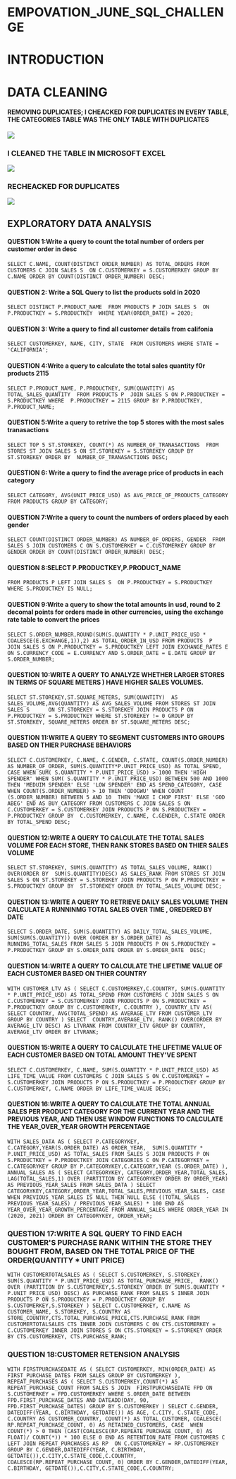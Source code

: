 # EMPOVATION_JUNE_SQL_CHALLENGE
# INTRODUCTION
# DATA CLEANING
####  REMOVING DUPLICATES; I CHEACKED FOR DUPLICATES IN EVERY TABLE, THE CATEGORIES TABLE WAS THE ONLY TABLE WITH DUPLICATES
![](DUPLICATES_IN_THE_CATEGORIES_TABLE.png)

### I CLEANED THE TABLE IN MICROSOFT EXCEL
![](REMOVING_DUPLICATES_CAT_EXCEL.png)

### RECHEACKED FOR DUPLICATES
![](DUPLICATES_GONE.png)

## EXPLORATORY DATA ANALYSIS
#### QUESTION 1:Write a query to count the total number of orders per customer order in desc
`SELECT C.NAME, COUNT(DISTINCT ORDER_NUMBER) AS TOTAL_ORDERS
FROM CUSTOMERS C
JOIN SALES S 
ON C.CUSTOMERKEY = S.CUSTOMERKEY
GROUP BY C.NAME
ORDER BY COUNT(DISTINCT ORDER_NUMBER) DESC;`

#### QUESTION 2: Write a SQL Query to list the products sold in 2020
`SELECT DISTINCT P.PRODUCT_NAME 
FROM PRODUCTS P JOIN SALES S 
ON P.PRODUCTKEY = S.PRODUCTKEY 
WHERE YEAR(ORDER_DATE) = 2020;`

#### QUESTION 3: Write a query to find all customer details from califonia
`SELECT CUSTOMERKEY, NAME, CITY, STATE 
FROM CUSTOMERS
WHERE STATE = 'CALIFORNIA';`

#### QUESTION 4:Write a query to calculate the total sales quantity f0r products 2115
`SELECT P.PRODUCT_NAME, P.PRODUCTKEY, SUM(QUANTITY) AS TOTAL_SALES_QUANTITY 
FROM PRODUCTS P 
JOIN SALES S
ON P.PRODUCTKEY = S.PRODUCTKEY
WHERE  P.PRODUCTKEY = 2115
GROUP BY P.PRODUCTKEY, P.PRODUCT_NAME;`

#### QUESTION 5:Write a query to retrive the top 5 stores with the most sales tranasactions
`SELECT TOP 5 ST.STOREKEY, COUNT(*) AS NUMBER_OF_TRANASACTIONS 
FROM STORES ST JOIN SALES S
ON ST.STOREKEY = S.STOREKEY
GROUP BY ST.STOREKEY
ORDER BY  NUMBER_OF_TRANASACTIONS DESC;`

#### QUESTION 6: Write a query to find the average price of products in each category
`SELECT CATEGORY, AVG(UNIT_PRICE_USD) AS AVG_PRICE_OF_PRODUCTS_CATEGORY
FROM PRODUCTS
GROUP BY CATEGORY;`

#### QUESTION 7:Write a query to count the numbers of orders placed by each gender
`SELECT COUNT(DISTINCT ORDER_NUMBER) AS NUMBER_OF_ORDERS, GENDER 
FROM SALES S JOIN CUSTOMERS C
ON S.CUSTOMERKEY = C.CUSTOMERKEY
GROUP BY GENDER
ORDER BY COUNT(DISTINCT ORDER_NUMBER) DESC;`

#### QUESTION 8:SELECT P.PRODUCTKEY,P.PRODUCT_NAME
`FROM PRODUCTS P
LEFT JOIN SALES S 
ON P.PRODUCTKEY = S.PRODUCTKEY
WHERE S.PRODUCTKEY IS NULL;`

#### QUESTION 9:Write a query to show the total amounts in usd, round to 2 decomal points for orders made in other currencies, using the exchange rate table to convert the prices
`SELECT S.ORDER_NUMBER,ROUND(SUM(S.QUANTITY * P.UNIT_PRICE_USD * COALESCE(E.EXCHANGE,1)),2) AS TOTAL_ORDER_IN_USD
FROM PRODUCTS  P 
JOIN SALES S
	ON P.PRODUCTKEY = S.PRODUCTKEY
LEFT JOIN EXCHANGE_RATES E 
	ON S.CURRENCY_CODE = E.CURRENCY AND S.ORDER_DATE = E.DATE
GROUP BY S.ORDER_NUMBER;`

#### QUESTION 10:WRITE A QUERY TO ANALYZE WHETHER LARGER STORES IN TERMS OF SQUARE METERS ) HAVE HIGHER SALES VOLUMES.
`SELECT ST.STOREKEY,ST.SQUARE_METERS, SUM(QUANTITY)  AS SALES_VOLUME,AVG(QUANTITY) AS AVG_SALES_VOLUME
FROM STORES ST JOIN SALES S		
	ON ST.STOREKEY = S.STOREKEY JOIN PRODUCTS P
		ON P.PRODUCTKEY = S.PRODUCTKEY
		WHERE ST.STOREKEY != 0
GROUP BY ST.STOREKEY, SQUARE_METERS
ORDER BY ST.SQUARE_METERS DESC;`

#### QUESTION 11:WRITE A QUERY TO SEGMENT CUSTOMERS INTO GROUPS BASED ON THIER PURCHASE BEHAVIORS
`SELECT C.CUSTOMERKEY, C.NAME, C.GENDER, C.STATE, COUNT(S.ORDER_NUMBER) AS NUMBER_OF_ORDER, SUM(S.QUANTITY*P.UNIT_PRICE_USD) AS TOTAL_SPEND,
CASE
	WHEN SUM( S.QUANTITY * P.UNIT_PRICE_USD) > 1000 THEN 'HIGH SPENDER'
	WHEN SUM( S.QUANTITY * P.UNIT_PRICE_USD) BETWEEN 500 AND 1000 THEN 'MEDUIM SPENDER'
	ELSE 'LOW SPENDER'
END AS SPEND_CATEGORY,
CASE 
	WHEN COUNT(S.ORDER_NUMBER) > 10 THEN 'ODOGWU'
	WHEN COUNT (S.ORDER_NUMBER) BETWEEN 5 AND 10  THEN 'MAKE I CHOP FIRST'
	ELSE 'GOD ABEG'
END AS BUY_CATEGORY
FROM CUSTOMERS C
JOIN SALES S ON C.CUSTOMERKEY = S.CUSTOMERKEY
JOIN PRODUCTS P ON S.PRODUCTKEY = P.PRODUCTKEY
GROUP BY  C.CUSTOMERKEY, C.NAME, C.GENDER, C.STATE
ORDER BY TOTAL_SPEND DESC;`

#### QUESTION 12:WRITE A QUERY TO CALCULATE THE TOTAL SALES VOLUME FOR EACH STORE, THEN RANK STORES BASED ON THIER SALES VOLUME
`SELECT ST.STOREKEY,
SUM(S.QUANTITY) AS TOTAL_SALES_VOLUME,
RANK() OVER(ORDER BY  SUM(S.QUANTITY)DESC) AS SALES_RANK
FROM STORES ST
JOIN SALES S ON ST.STOREKEY = S.STOREKEY
JOIN PRODUCTS P ON P.PRODUCTKEY = S.PRODUCTKEY
GROUP BY  ST.STOREKEY
ORDER BY TOTAL_SALES_VOLUME DESC;`

#### QUESTION 13:WRITE A QUERY TO RETRIEVE DAILY SALES VOLUME THEN CALCULATE A RUNNINMG TOTAL SALES OVER TIME , OREDERED BY DATE
`SELECT S.ORDER_DATE, SUM(S.QUANTITY) AS DAILY_TOTAL_SALES_VOLUME, 
SUM(SUM(S.QUANTITY)) OVER (ORDER BY S.ORDER_DATE) AS RUNNING_TOTAL_SALES
FROM SALES S
JOIN PRODUCTS P ON S.PRODUCTKEY = P.PRODUCTKEY
GROUP BY S.ORDER_DATE
ORDER BY S.ORDER_DATE  DESC;`

#### QUESTION 14:WRITE A QUERY TO CALCULATE THE LIFETIME VALUE OF EACH CUSTOMER BASED ON THIER COUNTRY
`WITH CUSTOMER_LTV AS (
	SELECT C.CUSTOMERKEY,C.COUNTRY, SUM(S.QUANTITY * P.UNIT_PRICE_USD) AS TOTAL_SPEND
	FROM CUSTOMERS C
	JOIN SALES S ON C.CUSTOMERKEY = S.CUSTOMERKEY
	JOIN PRODUCTS P ON S.PRODUCTKEY = P.PRODUCTKEY
	GROUP BY C.CUSTOMERKEY, C.COUNTRY
	),
COUNTRY_LTV AS(
	SELECT COUNTRY, AVG(TOTAL_SPEND) AS AVERAGE_LTV
	FROM CUSTOMER_LTV 
	GROUP BY COUNTRY
	)
SELECT 
	COUNTRY,AVERAGE_LTV, RANK() OVER(ORDER BY AVERAGE_LTV DESC) AS LTVRANK
FROM COUNTRY_LTV
GROUP BY COUNTRY, AVERAGE_LTV
ORDER BY LTVRANK;`

#### QUESTION 15:WRITE A QUERY TO CALCULATE THE LIFETIME VALUE OF EACH CUSTOMER BASED ON TOTAL AMOUNT THEY'VE SPENT
`SELECT C.CUSTOMERKEY, C.NAME, SUM(S.QUANTITY * P.UNIT_PRICE_USD) AS LIFE_TIME_VALUE
FROM CUSTOMERS C
JOIN SALES S ON C.CUSTOMERKEY = S.CUSTOMERKEY
JOIN PRODUCTS P ON S.PRODUCTKEY = P.PRODUCTKEY
GROUP BY C.CUSTOMERKEY, C.NAME
ORDER BY LIFE_TIME_VALUE DESC;`

#### QUESTION 16:WRITE A QUERY TO CALCULATE THE TOTAL ANNUAL SALES PER PRODUCT CATEGORY FOR THE CURRENT YEAR AND THE PREVIOUS YEAR, AND THEN USE WINDOW FUNCTIONS TO CALCULATE THE YEAR_OVER_YEAR GROWTH PERCENTAGE
`WITH SALES_DATA AS (
	SELECT P.CATEGORYKEY, C.CATEGORY,YEAR(S.ORDER_DATE) AS ORDER_YEAR, 
			SUM(S.QUANTITY * P.UNIT_PRICE_USD) AS TOTAL_SALES
	FROM SALES S
	JOIN PRODUCTS P ON S.PRODUCTKEY = P.PRODUCTKEY
	JOIN CATEGORIES C ON P.CATEGORYKEY = C.CATEGORYKEY
	GROUP BY P.CATEGORYKEY,C.CATEGORY,YEAR (S.ORDER_DATE)
),
ANNUAL_SALES AS (
	SELECT CATEGORYKEY, CATEGORY,ORDER_YEAR,TOTAL_SALES,
			LAG(TOTAL_SALES,1) OVER (PARTITION BY CATEGORYKEY ORDER BY ORDER_YEAR) AS PREVIOUS_YEAR_SALES
	FROM SALES_DATA
)
SELECT CATEGORYKEY,CATEGORY,ORDER_YEAR,TOTAL_SALES,PREVIOUS_YEAR_SALES,
       CASE
			WHEN PREVIOUS_YEAR_SALES IS NULL THEN NULL
			ELSE ((TOTAL_SALES  - PREVIOUS_YEAR_SALES) / PREVIOUS_YEAR_SALES) * 100
		END AS YEAR_OVER_YEAR_GROWTH_PERCENTAGE
FROM ANNUAL_SALES
WHERE ORDER_YEAR IN (2020, 2021)
ORDER BY CATEGORYKEY, ORDER_YEAR;`

### QUESTION 17:WRITE A SQL QUERY TO FIND EACH CUSTOMER'S PURCHASE RANK WITHIN THE STORE THEY BOUGHT FROM, BASED ON THE TOTAL PRICE OF THE ORDER(QUANTITY * UNIT PRICE)
`WITH CUSTOMERTOTALSALES AS (
	SELECT S.CUSTOMERKEY, S.STOREKEY, SUM(S.QUANTITY * P.UNIT_PRICE_USD) AS TOTAL_PURCHASE_PRICE, 
		RANK() OVER (PARTITION BY S.CUSTOMERKEY,S.STOREKEY ORDER BY SUM(S.QUANTITY * P.UNIT_PRICE_USD) DESC) AS PURCHASE_RANK
	FROM SALES S INNER JOIN PRODUCTS P ON S.PRODUCTKEY = P.PRODUCTKEY
	GROUP BY S.CUSTOMERKEY,S.STOREKEY
	)
    SELECT C.CUSTOMERKEY, C.NAME AS CUSTOMER_NAME, S.STOREKEY, S.COUNTRY AS STORE_COUNTRY,CTS.TOTAL_PURCHASE_PRICE,CTS.PURCHASE_RANK
FROM
  CUSTOMERTOTALSALES CTS
    INNER JOIN CUSTOMERS C ON CTS.CUSTOMERKEY = C.CUSTOMERKEY
    INNER JOIN STORES S ON CTS.STOREKEY = S.STOREKEY
ORDER BY
     CTS.CUSTOMERKEY, CTS.PURCHASE_RANK;`

### QUESTION 18:CUSTOMER RETENSION ANALYSIS
`WITH FIRSTPURCHASEDATE AS (
    SELECT CUSTOMERKEY, MIN(ORDER_DATE) AS FIRST_PURCHASE_DATES
    FROM SALES
	GROUP BY CUSTOMERKEY
),
REPEAT_PURCHASES AS (
	 SELECT S.CUSTOMERKEY,COUNT(*) AS REPEAT_PURCHASE_COUNT
     FROM SALES S
			JOIN  FIRSTPURCHASEDATE FPD ON S.CUSTOMERKEY = FPD.CUSTOMERKEY
	 WHERE S.ORDER_DATE BETWEEN FPD.FIRST_PURCHASE_DATES AND DATEADD(DAY, 90, FPD.FIRST_PURCHASE_DATES)
	 GROUP BY S.CUSTOMERKEY
)
SELECT C.GENDER,  DATEDIFF(YEAR, C.BIRTHDAY, GETDATE()) AS AGE, C.CITY, C.STATE_CODE, C.COUNTRY AS CUSTOMER_COUNTRY,
		COUNT(*) AS TOTAL_CUSTOMER, COALESCE( RP.REPEAT_PURCHASE_COUNT, 0) AS RETAINED_CUSTOMERS,
		CASE 
			WHEN COUNT(*) > 0 THEN (CAST(COALESCE(RP.REPEATE_PURCHASE_COUNT, 0) AS FLOAT)/ COUNT(*)) * 100
			ELSE 0
		END AS RETENTION_RATE
FROM
  CUSTOMERS C
LEFT JOIN REPEAT_PURCHASES AS RP 
 ON C.CUSTOMERKEY = RP.CUSTOMERKEY
GROUP BY
    C.GENDER,DATEDIFF(YEAR, C.BIRTHDAY, GETDATE()),C.CITY,C.STATE_CODE,C.COUNTRY, COALESCE(RP.REPEAT_PURCHASE_COUNT, 0)
ORDER BY
   C.GENDER,DATEDIFF(YEAR, C.BIRTHDAY, GETDATE()),C.CITY,C.STATE_CODE,C.COUNTRY;`




